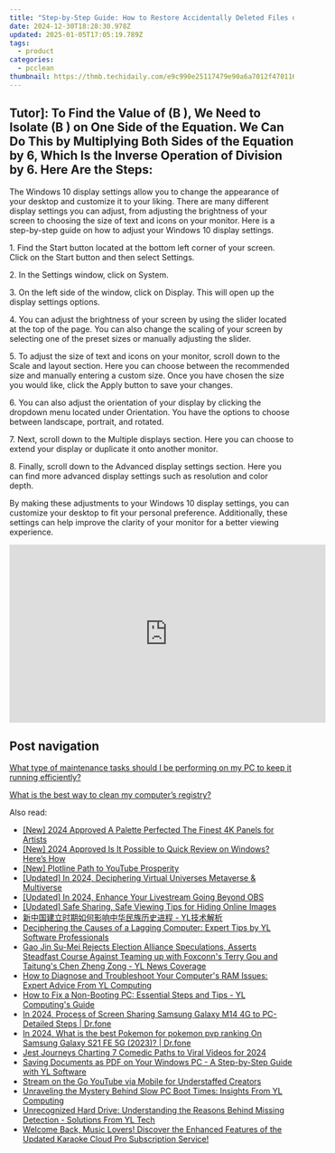 ```yaml
---
title: "Step-by-Step Guide: How to Restore Accidentally Deleted Files on Your PC - Tips From YL Computing"
date: 2024-12-30T18:28:30.978Z
updated: 2025-01-05T17:05:19.789Z
tags:
  - product
categories:
  - pcclean
thumbnail: https://thmb.techidaily.com/e9c990e25117479e90a6a7012f47011623d3e85d5155cf7861b563822cc331cb.jpg
---
```


## Tutor]: To Find the Value of \(B \), We Need to Isolate \(B \) on One Side of the Equation. We Can Do This by Multiplying Both Sides of the Equation by 6, Which Is the Inverse Operation of Division by 6. Here Are the Steps:

The Windows 10 display settings allow you to change the appearance of your desktop and customize it to your liking. There are many different display settings you can adjust, from adjusting the brightness of your screen to choosing the size of text and icons on your monitor. Here is a step-by-step guide on how to adjust your Windows 10 display settings. 

1\. Find the Start button located at the bottom left corner of your screen. Click on the Start button and then select Settings.

2\. In the Settings window, click on System.

3\. On the left side of the window, click on Display. This will open up the display settings options. 

4\. You can adjust the brightness of your screen by using the slider located at the top of the page. You can also change the scaling of your screen by selecting one of the preset sizes or manually adjusting the slider.

5\. To adjust the size of text and icons on your monitor, scroll down to the Scale and layout section. Here you can choose between the recommended size and manually entering a custom size. Once you have chosen the size you would like, click the Apply button to save your changes.

6\. You can also adjust the orientation of your display by clicking the dropdown menu located under Orientation. You have the options to choose between landscape, portrait, and rotated.

7\. Next, scroll down to the Multiple displays section. Here you can choose to extend your display or duplicate it onto another monitor.

8\. Finally, scroll down to the Advanced display settings section. Here you can find more advanced display settings such as resolution and color depth. 

By making these adjustments to your Windows 10 display settings, you can customize your desktop to fit your personal preference. Additionally, these settings can help improve the clarity of your monitor for a better viewing experience.

<!-- affiliate ads begin -->
<iframe width="560" height="315" src="https://www.youtube.com/embed/DEqoiNArwjQ?si=oaL_lgnI-RxY5Qy_" title="YouTube video player" frameborder="0" allow="accelerometer; autoplay; clipboard-write; encrypted-media; gyroscope; picture-in-picture; web-share" referrerpolicy="strict-origin-when-cross-origin" allowfullscreen></iframe>
<!-- affiliate ads end -->

## Post navigation

[What type of maintenance tasks should I be performing on my PC to keep it running efficiently?](https://tools.techidaily.com/pcclean/products/)

[What is the best way to clean my computer’s registry?](https://tools.techidaily.com/pcclean/products/)

<ins class="adsbygoogle"
     style="display:block"
     data-ad-format="autorelaxed"
     data-ad-client="ca-pub-7571918770474297"
     data-ad-slot="1223367746"></ins>

<ins class="adsbygoogle"
     style="display:block"
     data-ad-client="ca-pub-7571918770474297"
     data-ad-slot="8358498916"
     data-ad-format="auto"
     data-full-width-responsive="true"></ins>

<span class="atpl-alsoreadstyle">Also read:</span>
<div><ul>
<li><a href="https://article-tips.techidaily.com/new-2024-approved-a-palette-perfected-the-finest-4k-panels-for-artists/"><u>[New] 2024 Approved A Palette Perfected The Finest 4K Panels for Artists</u></a></li>
<li><a href="https://fox-blue.techidaily.com/new-2024-approved-is-it-possible-to-quick-review-on-windows-heres-how/"><u>[New] 2024 Approved Is It Possible to Quick Review on Windows? Here’s How</u></a></li>
<li><a href="https://youtube-lab.techidaily.com/lotline-path-to-youtube-prosperity/"><u>[New] Plotline Path to YouTube Prosperity</u></a></li>
<li><a href="https://fox-helps.techidaily.com/updated-in-2024-deciphering-virtual-universes-metaverse-and-multiverse/"><u>[Updated] In 2024, Deciphering Virtual Universes Metaverse & Multiverse</u></a></li>
<li><a href="https://desktop-recording.techidaily.com/updated-in-2024-enhance-your-livestream-going-beyond-obs/"><u>[Updated] In 2024, Enhance Your Livestream Going Beyond OBS</u></a></li>
<li><a href="https://facebook-video-footage.techidaily.com/updated-safe-sharing-safe-viewing-tips-for-hiding-online-images/"><u>[Updated] Safe Sharing, Safe Viewing Tips for Hiding Online Images</u></a></li>
<li><a href="https://discover-able.techidaily.com/1732514480854-yl/"><u>新中国建立时期如何影响中华民族历史进程 - YL技术解析</u></a></li>
<li><a href="https://discover-able.techidaily.com/deciphering-the-causes-of-a-lagging-computer-expert-tips-by-yl-software-professionals/"><u>Deciphering the Causes of a Lagging Computer: Expert Tips by YL Software Professionals</u></a></li>
<li><a href="https://discover-able.techidaily.com/gao-jin-su-mei-rejects-election-alliance-speculations-asserts-steadfast-course-against-teaming-up-with-foxconns-terry-gou-and-taitungs-chen-zheng-zong-yl-ne30/"><u>Gao Jin Su-Mei Rejects Election Alliance Speculations, Asserts Steadfast Course Against Teaming up with Foxconn's Terry Gou and Taitung's Chen Zheng Zong - YL News Coverage</u></a></li>
<li><a href="https://discover-able.techidaily.com/how-to-diagnose-and-troubleshoot-your-computers-ram-issues-expert-advice-from-yl-computing/"><u>How to Diagnose and Troubleshoot Your Computer's RAM Issues: Expert Advice From YL Computing</u></a></li>
<li><a href="https://discover-able.techidaily.com/how-to-fix-a-non-booting-pc-essential-steps-and-tips-yl-computings-guide/"><u>How to Fix a Non-Booting PC: Essential Steps and Tips - YL Computing's Guide</u></a></li>
<li><a href="https://screen-mirror.techidaily.com/in-2024-process-of-screen-sharing-samsung-galaxy-m14-4g-to-pc-detailed-steps-drfone-by-drfone-android/"><u>In 2024, Process of Screen Sharing Samsung Galaxy M14 4G to PC- Detailed Steps | Dr.fone</u></a></li>
<li><a href="https://change-location.techidaily.com/in-2024-what-is-the-best-pokemon-for-pokemon-pvp-ranking-on-samsung-galaxy-s21-fe-5g-2023-drfone-by-drfone-virtual-android/"><u>In 2024, What is the best Pokemon for pokemon pvp ranking On Samsung Galaxy S21 FE 5G (2023)? | Dr.fone</u></a></li>
<li><a href="https://youtube-stream.techidaily.com/jest-journeys-charting-7-comedic-paths-to-viral-videos-for-2024/"><u>Jest Journeys Charting 7 Comedic Paths to Viral Videos for 2024</u></a></li>
<li><a href="https://discover-able.techidaily.com/saving-documents-as-pdf-on-your-windows-pc-a-step-by-step-guide-with-yl-software/"><u>Saving Documents as PDF on Your Windows PC - A Step-by-Step Guide with YL Software</u></a></li>
<li><a href="https://fox-blue.techidaily.com/stream-on-the-go-youtube-via-mobile-for-understaffed-creators/"><u>Stream on the Go YouTube via Mobile for Understaffed Creators</u></a></li>
<li><a href="https://discover-able.techidaily.com/unraveling-the-mystery-behind-slow-pc-boot-times-insights-from-yl-computing/"><u>Unraveling the Mystery Behind Slow PC Boot Times: Insights From YL Computing</u></a></li>
<li><a href="https://discover-able.techidaily.com/unrecognized-hard-drive-understanding-the-reasons-behind-missing-detection-solutions-from-yl-tech/"><u>Unrecognized Hard Drive: Understanding the Reasons Behind Missing Detection - Solutions From YL Tech</u></a></li>
<li><a href="https://discover-able.techidaily.com/welcome-back-music-lovers-discover-the-enhanced-features-of-the-updated-karaoke-cloud-pro-subscription-service/"><u>Welcome Back, Music Lovers! Discover the Enhanced Features of the Updated Karaoke Cloud Pro Subscription Service!</u></a></li>
</ul></div>

